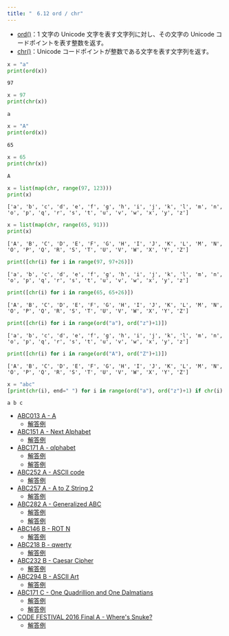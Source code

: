 ```yaml
---
title: "　6.12 ord / chr"
---
```


* [ord()](https://docs.python.org/ja/3/library/functions.html#ord)：1 文字の Unicode 文字を表す文字列に対し、その文字の Unicode コードポイントを表す整数を返す。
* [chr()](https://docs.python.org/ja/3/library/functions.html#chr)：Unicode コードポイントが整数である文字を表す文字列を返す。

```python:サンプルコード：sample_514.py
x = "a"
print(ord(x))
```

```text:実行結果
97
```

```python:サンプルコード：sample_515.py
x = 97
print(chr(x))
```

```text:実行結果
a
```

```python:サンプルコード：sample_516.py
x = "A"
print(ord(x))
```

```text:実行結果
65
```

```python:サンプルコード：sample_517.py
x = 65
print(chr(x))
```

```text:実行結果
A
```

```python:サンプルコード：sample_518.py
x = list(map(chr, range(97, 123)))
print(x)
```

```text:実行結果
['a', 'b', 'c', 'd', 'e', 'f', 'g', 'h', 'i', 'j', 'k', 'l', 'm', 'n', 'o', 'p', 'q', 'r', 's', 't', 'u', 'v', 'w', 'x', 'y', 'z']
```

```python:サンプルコード：sample_519.py
x = list(map(chr, range(65, 91)))
print(x)
```

```text:実行結果
['A', 'B', 'C', 'D', 'E', 'F', 'G', 'H', 'I', 'J', 'K', 'L', 'M', 'N', 'O', 'P', 'Q', 'R', 'S', 'T', 'U', 'V', 'W', 'X', 'Y', 'Z']
```

```python:サンプルコード：sample_520.py
print([chr(i) for i in range(97, 97+26)])
```

```text:実行結果
['a', 'b', 'c', 'd', 'e', 'f', 'g', 'h', 'i', 'j', 'k', 'l', 'm', 'n', 'o', 'p', 'q', 'r', 's', 't', 'u', 'v', 'w', 'x', 'y', 'z']
```

```python:サンプルコード：sample_521.py
print([chr(i) for i in range(65, 65+26)])
```

```text:実行結果
['A', 'B', 'C', 'D', 'E', 'F', 'G', 'H', 'I', 'J', 'K', 'L', 'M', 'N', 'O', 'P', 'Q', 'R', 'S', 'T', 'U', 'V', 'W', 'X', 'Y', 'Z']
```

```python:サンプルコード：sample_522.py
print([chr(i) for i in range(ord("a"), ord("z")+1)])
```

```text:実行結果
['a', 'b', 'c', 'd', 'e', 'f', 'g', 'h', 'i', 'j', 'k', 'l', 'm', 'n', 'o', 'p', 'q', 'r', 's', 't', 'u', 'v', 'w', 'x', 'y', 'z']
```

```python:サンプルコード：sample_523.py
print([chr(i) for i in range(ord("A"), ord("Z")+1)])
```

```text:実行結果
['A', 'B', 'C', 'D', 'E', 'F', 'G', 'H', 'I', 'J', 'K', 'L', 'M', 'N', 'O', 'P', 'Q', 'R', 'S', 'T', 'U', 'V', 'W', 'X', 'Y', 'Z']
```

```python:サンプルコード：sample_524.py
x = "abc"
[print(chr(i), end=" ") for i in range(ord("a"), ord("z")+1) if chr(i) in x]
```

```text:実行結果
a b c
```

- [ABC013 A - A](https://atcoder.jp/contests/abc013/tasks/abc013_1)
    - [解答例](https://atcoder.jp/contests/abc013/submissions/18033213)
- [ABC151 A - Next Alphabet](https://atcoder.jp/contests/abc151/tasks/abc151_a)
    - [解答例](https://atcoder.jp/contests/abc151/submissions/18033242)
- [ABC171 A - αlphabet](https://atcoder.jp/contests/abc171/tasks/abc171_a)
    - [解答例](https://atcoder.jp/contests/abc171/submissions/14577362)
    - [解答例](https://atcoder.jp/contests/abc171/submissions/33847107)
- [ABC252 A - ASCII code](https://atcoder.jp/contests/abc252/tasks/abc252_a)
    - [解答例](https://atcoder.jp/contests/abc252/submissions/31936399)
- [ABC257 A - A to Z String 2](https://atcoder.jp/contests/abc257/tasks/abc257_a)
    - [解答例](https://atcoder.jp/contests/abc257/submissions/32939519)
- [ABC282 A - Generalized ABC](https://atcoder.jp/contests/abc282/tasks/abc282_a)
    - [解答例](https://atcoder.jp/contests/abc282/submissions/37473170)
    - [解答例](https://atcoder.jp/contests/abc282/submissions/37473263)
- [ABC146 B - ROT N](https://atcoder.jp/contests/abc146/tasks/abc146_b)
    - [解答例](https://atcoder.jp/contests/abc146/submissions/15313362)
- [ABC218 B - qwerty](https://atcoder.jp/contests/abc218/tasks/abc218_b)
    - [解答例](https://atcoder.jp/contests/abc218/submissions/27245020)
- [ABC232 B - Caesar Cipher](https://atcoder.jp/contests/abc232/tasks/abc232_b)
    - [解答例](https://atcoder.jp/contests/abc232/submissions/28884115)
- [ABC294 B - ASCII Art](https://atcoder.jp/contests/abc294/tasks/abc294_b)
    - [解答例](https://atcoder.jp/contests/abc294/submissions/39950030)
- [ABC171 C - One Quadrillion and One Dalmatians](https://atcoder.jp/contests/abc171/tasks/abc171_c)
    - [解答例](https://atcoder.jp/contests/abc171/submissions/14615714)
    - [解答例](https://atcoder.jp/contests/abc171/submissions/14615851)
- [CODE FESTIVAL 2016 Final A - Where's Snuke?](https://atcoder.jp/contests/cf16-final/tasks/codefestival_2016_final_a)
    - [解答例](https://atcoder.jp/contests/cf16-final/submissions/18033429)